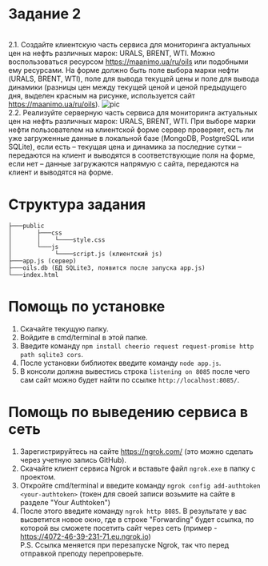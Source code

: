 # Задание 2

<br> 2.1. Создайте клиентскую часть сервиса для мониторинга актуальных цен на нефть различных марок: URALS, BRENT, WTI. Можно воспользоваться ресурсом https://maanimo.ua/ru/oils или подобными ему ресурсами. На форме должно быть поле выбора марки нефти (URALS, BRENT, WTI), поле для вывода текущей цены и поле для вывода динамики (разницы цен между текущей ценой и ценой предыдущего дня, выделен красным на рисунке, используется сайт https://maanimo.ua/ru/oils). 
![pic](http://dl3.joxi.net/drive/2022/06/12/0049/2502/3254726/26/301a7620ab.jpg)
<br>2.2. Реализуйте серверную часть сервиса для мониторинга актуальных цен на нефть различных марок: URALS, BRENT, WTI. При выборе марки нефти пользователем на клиентской форме сервер проверяет, есть ли уже загруженные данные в локальной базе (MongoDB, PostgreSQL или SQLite), если есть – текущая цена и динамика за последние сутки – передаются на клиент и выводятся в соответствующие поля на форме, если нет – данные загружаются напрямую с сайта, передаются на клиент и выводятся на форме.


# Структура задания
```
├───public
│       ├───css   
│       │    └────style.css
│       └───js
│            └────script.js (клиентский js)
├───app.js (сервер)
├───oils.db (БД SQLite3, появится после запуска app.js)
└───index.html
```

# Помощь по установке
1. Скачайте текущую папку.
2. Войдите в cmd/terminal в этой папке.
3. Введите команду `npm install cheerio request request-promise http path sqlite3 cors`.
4. После установки библиотек введите команду `node app.js`.
5. В консоли должна вывестись строка `listening on 8085` после чего сам сайт можно будет найти по ссылке `http://localhost:8085/`.
   
# Помощь по выведению сервиса в сеть
1. Зарегистрируйтесь на сайте https://ngrok.com/ (это можно сделать через учетную запись GitHub).
2. Скачайте клиент сервиса Ngrok и вставьте файл `ngrok.exe` в папку с проектом.
3. Откройте cmd/terminal и введите команду `ngrok config add-authtoken <your-authtoken>` (токен для своей записи возьмите на сайте в разделе "Your Authtoken")
4. После этого введите команду `ngrok http 8085`. В результате у вас высветится новое окно, где в строке "Forwarding" будет ссылка, по которой вы сможете посетить сайт через сеть (пример - https://4072-46-39-231-71.eu.ngrok.io)
<br>P.S. Ссылка меняется при перезапуске Ngrok, так что перед отправкой преподу перепроверьте.